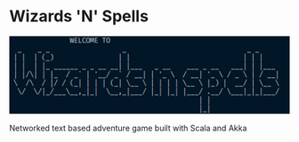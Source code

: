 # Wizards 'N' Spells

![Title Image](/src/images/title.png)



Networked text based adventure game built with Scala and Akka
